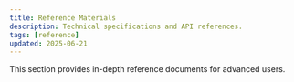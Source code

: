 ```yaml
---
title: Reference Materials
description: Technical specifications and API references.
tags: [reference]
updated: 2025-06-21
---
```


This section provides in-depth reference documents for advanced users.

